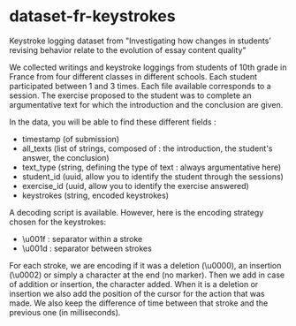 # dataset-fr-keystrokes
Keystroke logging dataset from "Investigating how changes in students’ revising behavior relate to the evolution of essay content quality"

We collected writings and keystroke loggings from students of 10th grade in France from four different classes in different schools.
Each student participated between 1 and 3 times. 
Each file available corresponds to a session.
The exercise proposed to the student was to complete an argumentative text for which the introduction and the conclusion are given.

In the data, you will be able to find these different fields : 
  - timestamp (of submission)
  - all_texts (list of strings, composed of : the introduction, the student's answer, the conclusion)
  - text_type (string, defining the type of text : always argumentative here)
  - student_id (uuid, allow you to identify the student through the sessions)
  - exercise_id (uuid, allow you to identify the exercise answered)
  - keystrokes (string, encoded keystrokes)

A decoding script is available. However, here is the encoding strategy chosen for the keystrokes:
  - \u001f : separator within a stroke
  - \u001d : separator between strokes

  For each stroke, we are encoding if it was a deletion (\u0000), an insertion (\u0002) or simply a character at the end (no marker).
  Then we add in case of addition or insertion, the character added. When it is a deletion or insertion we also add the position of the cursor for the action that was made.
  We also keep the difference of time between that stroke and the previous one (in milliseconds).

  
